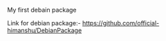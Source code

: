 My first debain package

Link for debian package:-
https://github.com/official-himanshu/DebianPackage
